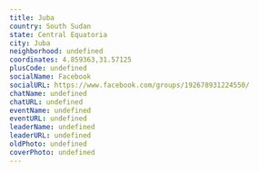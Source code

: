 ```yaml
---
title: Juba
country: South Sudan
state: Central Equatoria
city: Juba
neighborhood: undefined
coordinates: 4.859363,31.57125
plusCode: undefined
socialName: Facebook
socialURL: https://www.facebook.com/groups/192678931224550/
chatName: undefined
chatURL: undefined
eventName: undefined
eventURL: undefined
leaderName: undefined
leaderURL: undefined
oldPhoto: undefined
coverPhoto: undefined
---
```

